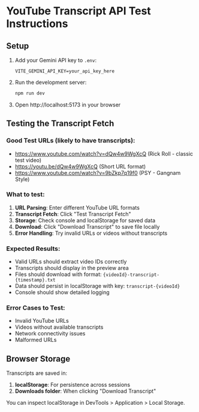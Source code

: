# YouTube Transcript API Test Instructions

## Setup
1. Add your Gemini API key to `.env`:
   ```
   VITE_GEMINI_API_KEY=your_api_key_here
   ```

2. Run the development server:
   ```bash
   npm run dev
   ```

3. Open http://localhost:5173 in your browser

## Testing the Transcript Fetch

### Good Test URLs (likely to have transcripts):
- https://www.youtube.com/watch?v=dQw4w9WgXcQ (Rick Roll - classic test video)
- https://youtu.be/dQw4w9WgXcQ (Short URL format)
- https://www.youtube.com/watch?v=9bZkp7q19f0 (PSY - Gangnam Style)

### What to test:
1. **URL Parsing**: Enter different YouTube URL formats
2. **Transcript Fetch**: Click "Test Transcript Fetch" 
3. **Storage**: Check console and localStorage for saved data
4. **Download**: Click "Download Transcript" to save file locally
5. **Error Handling**: Try invalid URLs or videos without transcripts

### Expected Results:
- Valid URLs should extract video IDs correctly
- Transcripts should display in the preview area
- Files should download with format: `{videoId}-transcript-{timestamp}.txt`
- Data should persist in localStorage with key: `transcript-{videoId}`
- Console should show detailed logging

### Error Cases to Test:
- Invalid YouTube URLs
- Videos without available transcripts
- Network connectivity issues
- Malformed URLs

## Browser Storage
Transcripts are saved in:
1. **localStorage**: For persistence across sessions
2. **Downloads folder**: When clicking "Download Transcript"

You can inspect localStorage in DevTools > Application > Local Storage.
